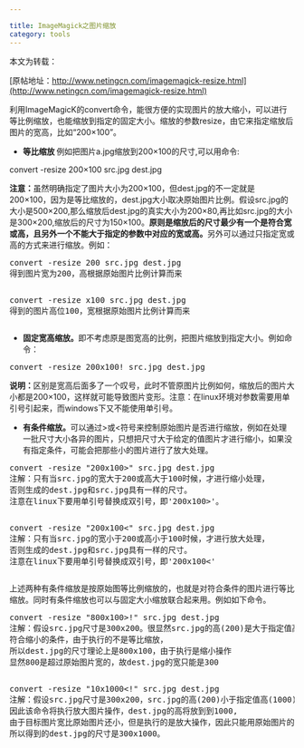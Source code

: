 ```yaml
---

title: ImageMagick之图片缩放
category: tools
---
```


本文为转载：

[原帖地址：http://www.netingcn.com/imagemagick-resize.html](http://www.netingcn.com/imagemagick-resize.html)



<div class="content">
			<p>利用ImageMagicK的convert命令，能很方便的实现图片的放大缩小，可以进行等比例缩放，也能缩放到指定的固定大小。缩放的参数resize，由它来指定缩放后图片的宽高，比如“200×100”。</p>
<ul>
<li><strong>等比缩放 </strong>例如把图片a.jpg缩放到200×100的尺寸,可以用命令:</li>
</ul>
<div class="code">convert -resize 200×100 src.jpg dest.jpg</div>
<p><strong>注意：</strong>虽然明确指定了图片大小为200×100，但dest.jpg的不一定就是200×100，因为是等比缩放的，dest.jpg大小取决原始图片比例。假设src.jpg的大小是500×200,那么缩放后dest.jpg的真实大小为200×80,再比如src.jpg的大小是300×200,缩放后的尺寸为150×100。<strong>原则是缩放后的尺寸最少有一个是符合宽或高，且另外一个不能大于指定的参数中对应的宽或高。</strong>另外可以通过只指定宽或高的方式来进行缩放。例如：</p>
<pre>convert -resize 200 src.jpg dest.jpg
得到图片宽为200，高根据原始图片比例计算而来

convert -resize x100 src.jpg dest.jpg
得到的图片高位100，宽根据原始图片比例计算而来
</pre>
<ul>
<li><strong>固定宽高缩放。</strong>即不考虑原是图宽高的比例，把图片缩放到指定大小。例如命令：</li>
</ul>
<pre>convert -resize 200x100! src.jpg dest.jpg
</pre>
<p><strong>说明：</strong>区别是宽高后面多了一个叹号，此时不管原图片比例如何，缩放后的图片大小都是200×100，这样就可能导致图片变形。注意：在linux环境对参数需要用单引号引起来，而windows下又不能使用单引号。</p>
<ul>
<li><strong>有条件缩放。</strong>可以通过&gt;或&lt;符号来控制原始图片是否进行缩放，例如在处理一批尺寸大小各异的图片，只想把尺寸大于给定的值图片才进行缩小，如果没有指定条件，可能会把那些小的图片进行了放大处理。</li>
</ul>
<pre>convert -resize "200x100&gt;" src.jpg dest.jpg
注解：只有当src.jpg的宽大于200或高大于100时候，才进行缩小处理，
否则生成的dest.jpg和src.jpg具有一样的尺寸。
注意在linux下要用单引号替换成双引号，即'200x100&gt;'。

convert -resize "200x100&lt;"&nbsp;src.jpg dest.jpg
注解：只有当src.jpg的宽小于200或高小于100时候，才进行放大处理，
否则生成的dest.jpg和src.jpg具有一样的尺寸。
注意在linux下要用单引号替换成双引号，即'200x100&lt;'
</pre>
<p>上述两种有条件缩放是按原始图等比例缩放的，也就是对符合条件的图片进行等比缩放。同时有条件缩放也可以与固定大小缩放联合起来用。例如如下命令。</p>
<pre>convert -resize "800x100&gt;!" src.jpg dest.jpg
注解：假设src.jpg尺寸是300x200。很显然src.jpg的高(200)是大于指定值高(100)，
符合缩小的条件，由于执行的不是等比缩放，
所以dest.jpg的尺寸理论上是800x100，由于执行是缩小操作
显然800是超过原始图片宽的，故dest.jpg的宽只能是300

convert -resize "10x1000&lt;!" src.jpg dest.jpg
注解：假设src.jpg尺寸是300x200，src.jpg的高(200)小于指定值高(1000)，
因此该命令将执行放大图片操作，dest.jpg的高将放到到1000,
由于目标图片宽比原始图片还小，但是执行的是放大操作，因此只能用原始图片的宽，
所以得到的dest.jpg的尺寸是300x1000。
</pre>
